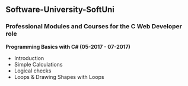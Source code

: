 ## Software-University-SoftUni
### Professional Modules and Courses for the C Web Developer role

**Programming Basics with C# (05-2017 - 07-2017)**
- Introduction
- Simple Calculations
- Logical checks
- Loops & Drawing Shapes with Loops


